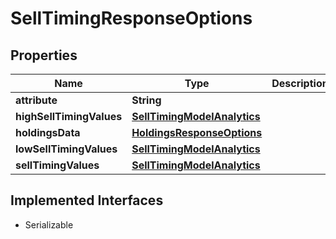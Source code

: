 

# SellTimingResponseOptions


## Properties

Name | Type | Description | Notes
------------ | ------------- | ------------- | -------------
**attribute** | **String** |  |  [optional]
**highSellTimingValues** | [**SellTimingModelAnalytics**](SellTimingModelAnalytics.md) |  |  [optional]
**holdingsData** | [**HoldingsResponseOptions**](HoldingsResponseOptions.md) |  |  [optional]
**lowSellTimingValues** | [**SellTimingModelAnalytics**](SellTimingModelAnalytics.md) |  |  [optional]
**sellTimingValues** | [**SellTimingModelAnalytics**](SellTimingModelAnalytics.md) |  |  [optional]


## Implemented Interfaces

* Serializable


